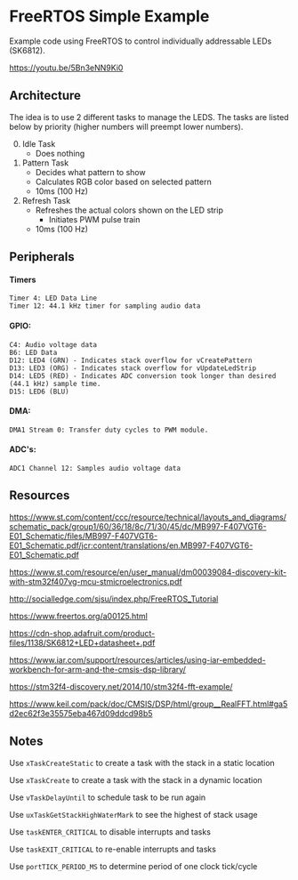 # FreeRTOS Simple Example

Example code using FreeRTOS to control individually addressable LEDs (SK6812).

https://youtu.be/5Bn3eNN9Ki0

## Architecture

The idea is to use 2 different tasks to manage the LEDS. The tasks are listed below by priority (higher numbers will preempt lower numbers).

0.  Idle Task
    -  Does nothing
1.  Pattern Task
    - Decides what pattern to show
    - Calculates RGB color based on selected pattern
    - 10ms (100 Hz)
2.  Refresh Task
    - Refreshes the actual colors shown on the LED strip
        - Initiates PWM pulse train
    - 10ms (100 Hz)

## Peripherals

#### Timers

```
Timer 4: LED Data Line
Timer 12: 44.1 kHz timer for sampling audio data 
```

#### GPIO:

```
C4: Audio voltage data
B6: LED Data
D12: LED4 (GRN) - Indicates stack overflow for vCreatePattern
D13: LED3 (ORG) - Indicates stack overflow for vUpdateLedStrip
D14: LED5 (RED) - Indicates ADC conversion took longer than desired (44.1 kHz) sample time.
D15: LED6 (BLU)
```

#### DMA:
```
DMA1 Stream 0: Transfer duty cycles to PWM module.
```

#### ADC's:
```
ADC1 Channel 12: Samples audio voltage data
```

## Resources

https://www.st.com/content/ccc/resource/technical/layouts_and_diagrams/schematic_pack/group1/60/36/18/8c/71/30/45/dc/MB997-F407VGT6-E01_Schematic/files/MB997-F407VGT6-E01_Schematic.pdf/jcr:content/translations/en.MB997-F407VGT6-E01_Schematic.pdf

https://www.st.com/resource/en/user_manual/dm00039084-discovery-kit-with-stm32f407vg-mcu-stmicroelectronics.pdf

http://socialledge.com/sjsu/index.php/FreeRTOS_Tutorial

https://www.freertos.org/a00125.html

https://cdn-shop.adafruit.com/product-files/1138/SK6812+LED+datasheet+.pdf

https://www.iar.com/support/resources/articles/using-iar-embedded-workbench-for-arm-and-the-cmsis-dsp-library/

https://stm32f4-discovery.net/2014/10/stm32f4-fft-example/

https://www.keil.com/pack/doc/CMSIS/DSP/html/group__RealFFT.html#ga5d2ec62f3e35575eba467d09ddcd98b5

## Notes
Use `xTaskCreateStatic` to create a task with the stack in a static location

Use `xTaskCreate` to create a task with the stack in a dynamic location

Use `vTaskDelayUntil` to schedule task to be run again

Use `uxTaskGetStackHighWaterMark` to see the highest of stack usage

Use `taskENTER_CRITICAL` to disable interrupts and tasks

Use `taskEXIT_CRITICAL` to re-enable interrupts and tasks

Use `portTICK_PERIOD_MS` to determine period of one clock tick/cycle